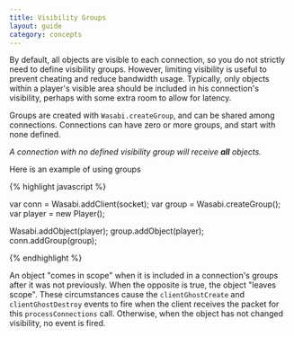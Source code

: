 ```yaml
---
title: Visibility Groups
layout: guide
category: concepts
---
```


By default, all objects are visible to each connection, so you do not strictly need to define visibility groups. However, limiting visibility is useful to prevent cheating and reduce bandwidth usage. Typically, only objects within a player's visible area should be included in his connection's visibility, perhaps with some extra room to allow for latency.

Groups are created with `Wasabi.createGroup`, and can be shared among connections. Connections can have zero or more groups, and start with none defined.

*A connection with no defined visibility group will receive **all** objects.*

Here is an example of using groups

{% highlight javascript %}

var conn = Wasabi.addClient(socket);
var group = Wasabi.createGroup();
var player = new Player();

Wasabi.addObject(player);
group.addObject(player);
conn.addGroup(group);

{% endhighlight %}

An object "comes in scope" when it is included in a connection's groups after it was not previously. When the opposite is true, the object "leaves scope". These circumstances cause the `clientGhostCreate` and `clientGhostDestroy` events to fire when the client receives the packet for this `processConnections` call. Otherwise, when the object has not changed visibility, no event is fired.